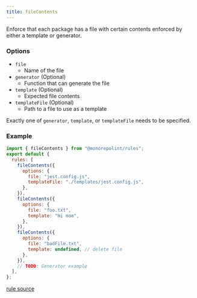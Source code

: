 ```yaml
---
title: fileContents
---
```


Enforce that each package has a file with certain contents enforced by either a template or generator.

### Options

- `file`
  - Name of the file
- `generator` (Optional)
  - Function that can generate the file
- `template` (Optional)
  - Expected file contents
- `templateFile` (Optional)
  - Path to a file to use as a template

Exactly one of `generator`, `template`, or `templateFile` needs to be specified.

### Example

```js
import { fileContents } from "@monorepolint/rules";
export default {
  rules: [
    fileContents({
      options: {
        file: "jest.config.js",
        templateFile: "./templates/jest.config.js",
      },
    }),
    fileContents({
      options: {
        file: "foo.txt",
        template: "Hi mom",
      },
    }),
    fileContents({
      options: {
        file: "badFile.txt",
        template: undefined, // delete file
      },
    }),
    // TODO: Generator example
  ],
};
```

[rule source](https://github.com/monorepolint/monorepolint/blob/main/packages/rules/src/fileContents.ts)
